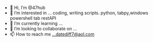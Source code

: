 - 👋 Hi, I’m @47hub
- 👀 I’m interested in ... coding, writing scripts. python, tabpy,windows powershell tab restAPI
- 🌱 I’m currently learning ...
- 💞️ I’m looking to collaborate on ...
- 📫 How to reach me ...datediff7@aol.com

<!---
47hub/47hub is a ✨ special ✨ repository because its `README.md` (this file) appears on your GitHub profile.
You can click the Preview link to take a look at your changes.
--->
